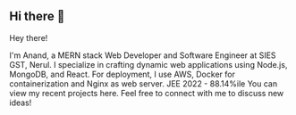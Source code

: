 ## Hi there 👋

<!--
**anand-shete/anand-shete** is a ✨ _special_ ✨ repository because its `README.md` (this file) appears on your GitHub profile.



- 🔭 I’m currently working on ...
- 🌱 I’m currently learning ...
- 👯 I’m looking to collaborate on ...
- 🤔 I’m looking for help with ...
- 💬 Ask me about ...
- 📫 How to reach me: ...
- ⚡ Fun fact: There is no place like 127.0.0.1
-->
Hey there!

I'm Anand, a MERN stack Web Developer and Software Engineer at SIES GST, Nerul. 
I specialize in crafting dynamic web applications using Node.js, MongoDB, and React. For deployment, I use AWS, Docker for containerization and Nginx as web server.
JEE 2022 - 88.14%ile
You can view my recent projects here. Feel free to connect with me to discuss new ideas!
